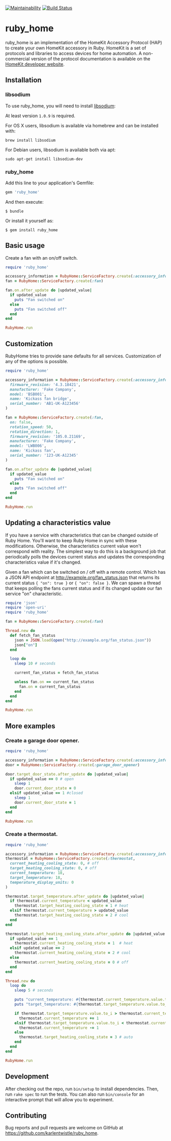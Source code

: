 [![Maintainability](https://api.codeclimate.com/v1/badges/c81f4cfdf5c13d716487/maintainability)](https://codeclimate.com/github/karlentwistle/ruby_home/maintainability)
[![Build Status](https://travis-ci.org/karlentwistle/ruby_home.svg?branch=master)](https://travis-ci.org/karlentwistle/ruby_home)

# ruby_home

ruby_home is an implementation of the HomeKit Accessory Protocol (HAP) to create your own HomeKit accessory in Ruby. HomeKit is a set of protocols and libraries to access devices for home automation. A non-commercial version of the protocol documentation is available on the [HomeKit developer website](https://developer.apple.com/homekit/).

## Installation

### libsodium

To use ruby_home, you will need to install [libsodium](https://github.com/jedisct1/libsodium):

At least version `1.0.9` is required.

For OS X users, libsodium is available via homebrew and can be installed with:

    brew install libsodium

For Debian users, libsodium is available both via apt:

    sudo apt-get install libsodium-dev

### ruby_home

Add this line to your application's Gemfile:

```ruby
gem 'ruby_home'
```

And then execute:

    $ bundle

Or install it yourself as:

    $ gem install ruby_home

## Basic usage

Create a fan with an on/off switch.

```ruby
require 'ruby_home'

accessory_information = RubyHome::ServiceFactory.create(:accessory_information)
fan = RubyHome::ServiceFactory.create(:fan)

fan.on.after_update do |updated_value|
  if updated_value
    puts "Fan switched on"
  else
    puts "Fan switched off"
  end
end

RubyHome.run
```

## Customization

RubyHome tries to provide sane defaults for all services. Customization of any of the options is possible.

```ruby
require 'ruby_home'

accessory_information = RubyHome::ServiceFactory.create(:accessory_information,
  firmware_revision: '4.3.18421',
  manufacturer: 'Fake Company',
  model: 'BSB001',
  name: 'Kickass fan bridge',
  serial_number: 'AB1-UK-A123456'
)

fan = RubyHome::ServiceFactory.create(:fan,
  on: false,
  rotation_speed: 50,
  rotation_direction: 1,
  firmware_revision: '105.0.21169',
  manufacturer: 'Fake Company',
  model: 'LWB006',
  name: 'Kickass fan',
  serial_number: '123-UK-A12345'
)

fan.on.after_update do |updated_value|
  if updated_value
    puts "Fan switched on"
  else
    puts "Fan switched off"
  end
end

RubyHome.run
```

## Updating a characteristics value

If you have a service with characteristics that can be changed outside of Ruby Home. You'll want to keep Ruby Home in sync with these modifications. Otherwise, the characteristics current value won't correspond with reality. The simplest way to do this is a background job that periodically polls the devices current status and updates the corresponding characteristics value if it's changed.

Given a fan which can be switched on / off with a remote control. Which has a JSON API endpoint at http://example.org/fan_status.json that returns its current status `{ "on": true }` or `{ "on": false }`. We can spawn a thread that keeps polling the fans current status and if its changed update our fan service "on" characteristic.

```ruby
require 'json'
require 'open-uri'
require 'ruby_home'

fan = RubyHome::ServiceFactory.create(:fan)

Thread.new do
  def fetch_fan_status
    json = JSON.load(open("http://example.org/fan_status.json"))
    json["on"]
  end

  loop do
    sleep 10 # seconds

    current_fan_status = fetch_fan_status

    unless fan.on == current_fan_status
      fan.on = current_fan_status
    end
  end
end

RubyHome.run
```

## More examples

### Create a garage door opener.

```ruby
require 'ruby_home'

accessory_information = RubyHome::ServiceFactory.create(:accessory_information)
door = RubyHome::ServiceFactory.create(:garage_door_opener)

door.target_door_state.after_update do |updated_value|
  if updated_value == 0 # open
    sleep 1
    door.current_door_state = 0
  elsif updated_value == 1 #closed
    sleep 1
    door.current_door_state = 1
  end
end

RubyHome.run
```

### Create a thermostat.

```ruby
require 'ruby_home'

accessory_information = RubyHome::ServiceFactory.create(:accessory_information)
thermostat = RubyHome::ServiceFactory.create(:thermostat,
  current_heating_cooling_state: 0, # off
  target_heating_cooling_state: 0, # off
  current_temperature: 18,
  target_temperature: 18,
  temperature_display_units: 0
)

thermostat.target_temperature.after_update do |updated_value|
  if thermostat.current_temperature < updated_value
    thermostat.target_heating_cooling_state = 1 # heat
  elsif thermostat.current_temperature > updated_value
    thermostat.target_heating_cooling_state = 2 # cool
  end
end

thermostat.target_heating_cooling_state.after_update do |updated_value|
  if updated_value == 1
    thermostat.current_heating_cooling_state = 1  # heat
  elsif updated_value == 2
    thermostat.current_heating_cooling_state = 2 # cool
  else
    thermostat.current_heating_cooling_state = 0 # off
  end
end

Thread.new do
  loop do
    sleep 5 # seconds

    puts "current_temperature: #{thermostat.current_temperature.value.to_i}"
    puts "target_temperature: #{thermostat.target_temperature.value.to_i}"

    if thermostat.target_temperature.value.to_i > thermostat.current_temperature.value.to_i
      thermostat.current_temperature += 1
    elsif thermostat.target_temperature.value.to_i < thermostat.current_temperature.value.to_i
      thermostat.current_temperature -= 1
    else
      thermostat.target_heating_cooling_state = 3 # auto
    end
  end
end

RubyHome.run
```

## Development

After checking out the repo, run `bin/setup` to install dependencies. Then, run `rake spec` to run the tests. You can also run `bin/console` for an interactive prompt that will allow you to experiment.


## Contributing

Bug reports and pull requests are welcome on GitHub at https://github.com/karlentwistle/ruby_home.

